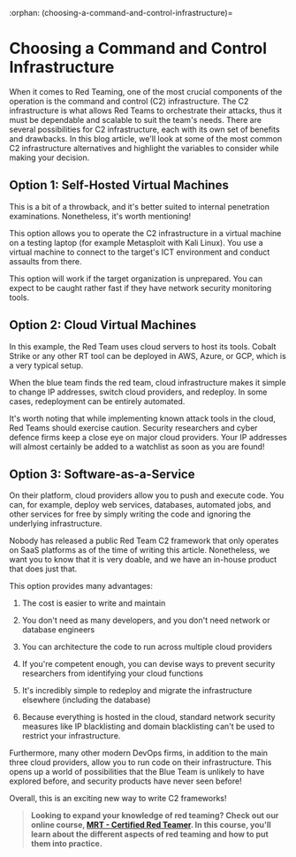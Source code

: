 :orphan:
(choosing-a-command-and-control-infrastructure)=

# Choosing a Command and Control Infrastructure

When it comes to Red Teaming, one of the most crucial components of the operation is the command and control (C2) infrastructure. The C2 infrastructure is what allows Red Teams to orchestrate their attacks, thus it must be dependable and scalable to suit the team's needs. There are several possibilities for C2 infrastructure, each with its own set of benefits and drawbacks. In this blog article, we'll look at some of the most common C2 infrastructure alternatives and highlight the variables to consider while making your decision.

## Option 1: Self-Hosted Virtual Machines

This is a bit of a throwback, and it's better suited to internal penetration examinations. Nonetheless, it's worth mentioning!

This option allows you to operate the C2 infrastructure in a virtual machine on a testing laptop (for example Metasploit with Kali Linux). You use a virtual machine to connect to the target's ICT environment and conduct assaults from there.

This option will work if the target organization is unprepared. You can expect to be caught rather fast if they have network security monitoring tools.

## Option 2: Cloud Virtual Machines

In this example, the Red Team uses cloud servers to host its tools. Cobalt Strike or any other RT tool can be deployed in AWS, Azure, or GCP, which is a very typical setup.

When the blue team finds the red team, cloud infrastructure makes it simple to change IP addresses, switch cloud providers, and redeploy. In some cases, redeployment can be entirely automated.

It's worth noting that while implementing known attack tools in the cloud, Red Teams should exercise caution. Security researchers and cyber defence firms keep a close eye on major cloud providers. Your IP addresses will almost certainly be added to a watchlist as soon as you are found!

## Option 3: Software-as-a-Service

On their platform, cloud providers allow you to push and execute code. You can, for example, deploy web services, databases, automated jobs, and other services for free by simply writing the code and ignoring the underlying infrastructure.

Nobody has released a public Red Team C2 framework that only operates on SaaS platforms as of the time of writing this article. Nonetheless, we want you to know that it is very doable, and we have an in-house product that does just that.

This option provides many advantages:

1. The cost is easier to write and maintain

2. You don't need as many developers, and you don't need network or database engineers

3. You can architecture the code to run across multiple cloud providers

4. If you're competent enough, you can devise ways to prevent security researchers from identifying your cloud functions

5. It's incredibly simple to redeploy and migrate the infrastructure elsewhere (including the database)

6. Because everything is hosted in the cloud, standard network security measures like IP blacklisting and domain blacklisting can't be used to restrict your infrastructure.

Furthermore, many other modern DevOps firms, in addition to the main three cloud providers, allow you to run code on their infrastructure. This opens up a world of possibilities that the Blue Team is unlikely to have explored before, and security products have never seen before!

Overall, this is an exciting new way to write C2 frameworks!

> **Looking to expand your knowledge of red teaming? Check out our online course, [MRT - Certified Red Teamer](https://www.mosse-institute.com/certifications/mrt-certified-red-teamer.html). In this course, you'll learn about the different aspects of red teaming and how to put them into practice.**

